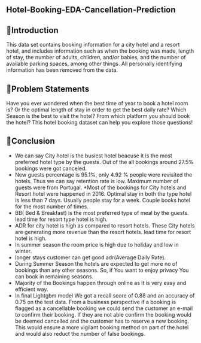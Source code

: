 ## Hotel-Booking-EDA-Cancellation-Prediction
## 📖Introduction
This data set contains booking information for a city hotel and a resort hotel, and includes information such as when the booking was made, length of stay, the number of adults, children, and/or babies, and the number of available parking spaces, among other things. All personally identifying information has been removed from the data.

## 📖Problem Statements
Have you ever wondered when the best time of year to book a hotel room is? Or the optimal length of stay in order to get the best daily rate? Which Season is the best to visit the hotel? From which platform you should book the hotel? This hotel booking dataset can help you explore those questions!

## 📖Conclusion
* We can say City hotel is the busiest hotel beacuse it is the most preferred hotel type by the guests. Out of the all bookings around 27.5% bookings were got canceled.
* New guests percentage is 95.1%, only 4.92 % people were revisited the hotels. Thus we can say retention rate is low.
Maximum number of guests were from Portugal.
*Most of the bookings for City hotels and Resort hotel were happened in 2016. Optimal stay in both the type hotel is less than 7 days. Usually people stay for a week. Couple books hotel for the most number of times.
* BB( Bed & Breakfast) is the most preferred type of meal by the guests. lead time for resort type hotel is high.
* ADR for city hotel is high as compared to resort hotels. These City hotels are generating more revenue than the resort hotels.
lead time for resort hotel is high.
* In summer season the room price is high due to holiday and low in winter.
* longer stays customer can get good adr(Average Daily Rate).
* During Summer Season the hotels are expected to get more no of bookings than any other seasons. So, if You want to enjoy privacy You can book in remaining seasons.
* Majority of the Bookings happen through online as it is very easy and efficient way.
* In final Lightgbm model We got a recall score of 0.88 and an accuracy of 0.75 on the test data. From a business perspective if a booking is flagged as a cancellable booking we could send the customer an e-mail to confirm their booking. If they are not able confirm the booking would be deemed cancelled and the customer has to reserve a new booking. This would ensure a more vigilant booking method on part of the hotel and would also reduct the number of false bookings.
